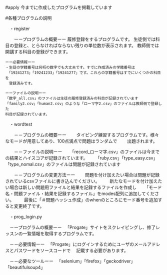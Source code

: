 #apply
 今までに作成したプログラムを掲載しています

#各種プログラムの説明

　・register
 
　　ーープログラムの概要ーー
    履修登録をするプログラムです。
    生徒側では科目の登録と、とらなければならない残りの単位数が表示されます。
    教師側では開講する科目の登録ができます。
    
    ーー必要情報ーー
    ・生徒の学籍番号は何桁の数字でも大丈夫です。すでに作成済みの学籍番号は
    　「19241273」「19241233」「19241277」です。これらの学籍番号はすでにいくつかの科目を
    　登録済みです。
     
    ーーファイルの説明ーー
    「数字_all.csv」のファイルは生徒の履修登録済みの科目が記録されています
    「family2.csv」「human2.csv」のような「ローマ字2.csv」のファイルは教師側で登録した
    科目が記録されています。

　・wordtest
 
　　－－プログラムの概要ーー
　　タイピング練習するプログラムです。様々なモードが用意してあり、100点満点で問題はランダムで
　　出題されます。
  
　　－－ファイルの説明ーー
　　「record_ローマ字.csv」のファイルは今までの結果とハイスコアが記録されています。
　　「ruby.csv」「type_easy.csv」「type_nomal.csv」のファイルは問題が記録されています
  
　　－－プログラムの変更方法ーー
　　問題を付け加えたい場合は問題が記録されているcsvファイルに書き込んでください。
　　新たなモードを付け加えたい場合は新しい問題用ファイルと結果を記録するファイルを作成し
　　「モード名・問題ファイル・結果を記録するファイル」をmodes配列に追加してください。
　　最後に「＃問題ハッシュ作成」のwhenのところにモード番号を追加すると変更終了です。

　・prog_login.py
 
　－ープログラムの概要ーー
　「Progate」サイトをスクレイピングし、修了レッスンの一覧情報を取得するプログラムです。
 
　－－必要情報ーー
　「Progate」にログインするためにユーザのメールアドレスとパスワードをソースコードで
　記載する必要があります。
 
　－－必要なツールーー
　「selenium」「firefox」「geckodriver」「beautifulsoup4」
